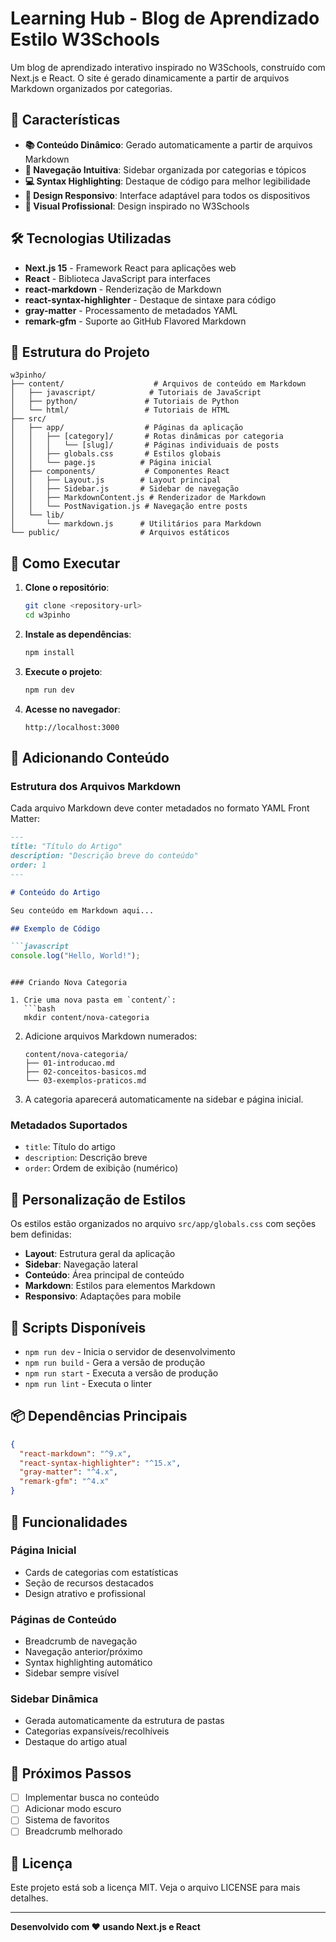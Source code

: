 # Learning Hub - Blog de Aprendizado Estilo W3Schools

Um blog de aprendizado interativo inspirado no W3Schools, construído com Next.js e React. O site é gerado dinamicamente a partir de arquivos Markdown organizados por categorias.

## 🚀 Características

- **📚 Conteúdo Dinâmico**: Gerado automaticamente a partir de arquivos Markdown
- **🎯 Navegação Intuitiva**: Sidebar organizada por categorias e tópicos
- **💻 Syntax Highlighting**: Destaque de código para melhor legibilidade
- **📱 Design Responsivo**: Interface adaptável para todos os dispositivos
- **🎨 Visual Profissional**: Design inspirado no W3Schools

## 🛠️ Tecnologias Utilizadas

- **Next.js 15** - Framework React para aplicações web
- **React** - Biblioteca JavaScript para interfaces
- **react-markdown** - Renderização de Markdown
- **react-syntax-highlighter** - Destaque de sintaxe para código
- **gray-matter** - Processamento de metadados YAML
- **remark-gfm** - Suporte ao GitHub Flavored Markdown

## 📁 Estrutura do Projeto

```
w3pinho/
├── content/                    # Arquivos de conteúdo em Markdown
│   ├── javascript/            # Tutoriais de JavaScript
│   ├── python/               # Tutoriais de Python
│   └── html/                 # Tutoriais de HTML
├── src/
│   ├── app/                  # Páginas da aplicação
│   │   ├── [category]/       # Rotas dinâmicas por categoria
│   │   │   └── [slug]/       # Páginas individuais de posts
│   │   ├── globals.css       # Estilos globais
│   │   └── page.js          # Página inicial
│   ├── components/           # Componentes React
│   │   ├── Layout.js        # Layout principal
│   │   ├── Sidebar.js       # Sidebar de navegação
│   │   ├── MarkdownContent.js # Renderizador de Markdown
│   │   └── PostNavigation.js # Navegação entre posts
│   └── lib/
│       └── markdown.js      # Utilitários para Markdown
└── public/                  # Arquivos estáticos
```

## 🚀 Como Executar

1. **Clone o repositório**:
   ```bash
   git clone <repository-url>
   cd w3pinho
   ```

2. **Instale as dependências**:
   ```bash
   npm install
   ```

3. **Execute o projeto**:
   ```bash
   npm run dev
   ```

4. **Acesse no navegador**:
   ```
   http://localhost:3000
   ```

## 📝 Adicionando Conteúdo

### Estrutura dos Arquivos Markdown

Cada arquivo Markdown deve conter metadados no formato YAML Front Matter:

```markdown
---
title: "Título do Artigo"
description: "Descrição breve do conteúdo"
order: 1
---

# Conteúdo do Artigo

Seu conteúdo em Markdown aqui...

## Exemplo de Código

```javascript
console.log("Hello, World!");
```
```

### Criando Nova Categoria

1. Crie uma nova pasta em `content/`:
   ```bash
   mkdir content/nova-categoria
   ```

2. Adicione arquivos Markdown numerados:
   ```
   content/nova-categoria/
   ├── 01-introducao.md
   ├── 02-conceitos-basicos.md
   └── 03-exemplos-praticos.md
   ```

3. A categoria aparecerá automaticamente na sidebar e página inicial.

### Metadados Suportados

- `title`: Título do artigo
- `description`: Descrição breve
- `order`: Ordem de exibição (numérico)

## 🎨 Personalização de Estilos

Os estilos estão organizados no arquivo `src/app/globals.css` com seções bem definidas:

- **Layout**: Estrutura geral da aplicação
- **Sidebar**: Navegação lateral
- **Conteúdo**: Área principal de conteúdo
- **Markdown**: Estilos para elementos Markdown
- **Responsivo**: Adaptações para mobile

## 🔧 Scripts Disponíveis

- `npm run dev` - Inicia o servidor de desenvolvimento
- `npm run build` - Gera a versão de produção
- `npm run start` - Executa a versão de produção
- `npm run lint` - Executa o linter

## 📦 Dependências Principais

```json
{
  "react-markdown": "^9.x",
  "react-syntax-highlighter": "^15.x", 
  "gray-matter": "^4.x",
  "remark-gfm": "^4.x"
}
```

## 🌟 Funcionalidades

### Página Inicial
- Cards de categorias com estatísticas
- Seção de recursos destacados
- Design atrativo e profissional

### Páginas de Conteúdo
- Breadcrumb de navegação
- Navegação anterior/próximo
- Syntax highlighting automático
- Sidebar sempre visível

### Sidebar Dinâmica
- Gerada automaticamente da estrutura de pastas
- Categorias expansíveis/recolhíveis
- Destaque do artigo atual

## 🎯 Próximos Passos

- [ ] Implementar busca no conteúdo
- [ ] Adicionar modo escuro
- [ ] Sistema de favoritos
- [ ] Breadcrumb melhorado

## 📄 Licença

Este projeto está sob a licença MIT. Veja o arquivo LICENSE para mais detalhes.

---

**Desenvolvido com ❤️ usando Next.js e React**
